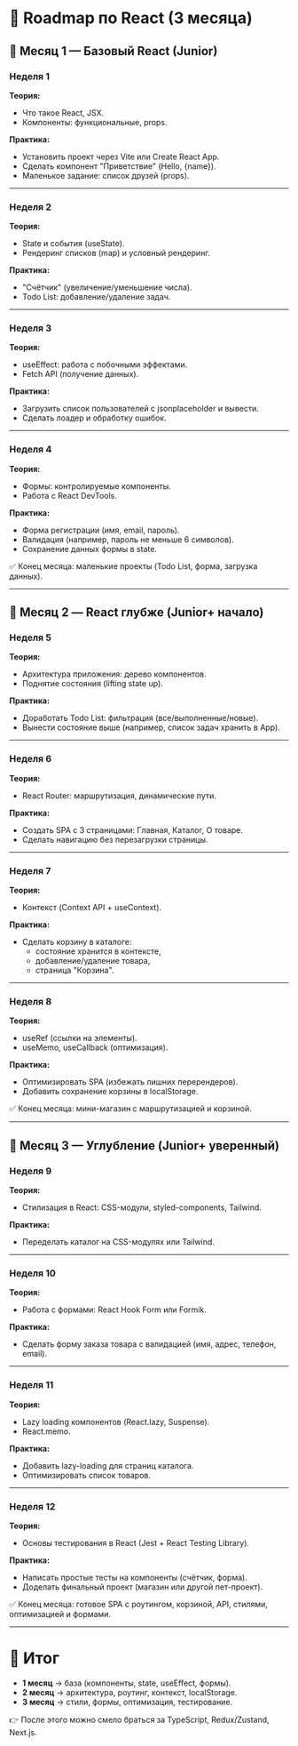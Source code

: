# 📅 Roadmap по React (3 месяца)

## 🔹 Месяц 1 — Базовый React (Junior)

### Неделя 1
**Теория:**
- Что такое React, JSX.
- Компоненты: функциональные, props.

**Практика:**
- Установить проект через Vite или Create React App.
- Сделать компонент "Приветствие" (Hello, {name}).
- Маленькое задание: список друзей (props).

---

### Неделя 2
**Теория:**
- State и события (useState).
- Рендеринг списков (map) и условный рендеринг.

**Практика:**
- "Счётчик" (увеличение/уменьшение числа).
- Todo List: добавление/удаление задач.

---

### Неделя 3
**Теория:**
- useEffect: работа с побочными эффектами.
- Fetch API (получение данных).

**Практика:**
- Загрузить список пользователей с jsonplaceholder и вывести.
- Сделать лоадер и обработку ошибок.

---

### Неделя 4
**Теория:**
- Формы: контролируемые компоненты.
- Работа с React DevTools.

**Практика:**
- Форма регистрации (имя, email, пароль).
- Валидация (например, пароль не меньше 6 символов).
- Сохранение данных формы в state.

✅ Конец месяца: маленькие проекты (Todo List, форма, загрузка данных).

---

## 🔹 Месяц 2 — React глубже (Junior+ начало)

### Неделя 5
**Теория:**
- Архитектура приложения: дерево компонентов.
- Поднятие состояния (lifting state up).

**Практика:**
- Доработать Todo List: фильтрация (все/выполненные/новые).
- Вынести состояние выше (например, список задач хранить в App).

---

### Неделя 6
**Теория:**
- React Router: маршрутизация, динамические пути.

**Практика:**
- Создать SPA с 3 страницами: Главная, Каталог, О товаре.
- Сделать навигацию без перезагрузки страницы.

---

### Неделя 7
**Теория:**
- Контекст (Context API + useContext).

**Практика:**
- Сделать корзину в каталоге: 
  - состояние хранится в контексте, 
  - добавление/удаление товара, 
  - страница "Корзина".

---

### Неделя 8
**Теория:**
- useRef (ссылки на элементы).
- useMemo, useCallback (оптимизация).

**Практика:**
- Оптимизировать SPA (избежать лишних перерендеров).
- Добавить сохранение корзины в localStorage.

✅ Конец месяца: мини-магазин с маршрутизацией и корзиной.

---

## 🔹 Месяц 3 — Углубление (Junior+ уверенный)

### Неделя 9
**Теория:**
- Стилизация в React: CSS-модули, styled-components, Tailwind.

**Практика:**
- Переделать каталог на CSS-модулях или Tailwind.

---

### Неделя 10
**Теория:**
- Работа с формами: React Hook Form или Formik.

**Практика:**
- Сделать форму заказа товара с валидацией (имя, адрес, телефон, email).

---

### Неделя 11
**Теория:**
- Lazy loading компонентов (React.lazy, Suspense).
- React.memo.

**Практика:**
- Добавить lazy-loading для страниц каталога.
- Оптимизировать список товаров.

---

### Неделя 12
**Теория:**
- Основы тестирования в React (Jest + React Testing Library).

**Практика:**
- Написать простые тесты на компоненты (счётчик, форма).
- Доделать финальный проект (магазин или другой пет-проект).

✅ Конец месяца: готовое SPA с роутингом, корзиной, API, стилями, оптимизацией и формами.

---

# 📌 Итог
- **1 месяц** → база (компоненты, state, useEffect, формы). 
- **2 месяц** → архитектура, роутинг, контекст, localStorage. 
- **3 месяц** → стили, формы, оптимизация, тестирование. 

👉 После этого можно смело браться за TypeScript, Redux/Zustand, Next.js.
